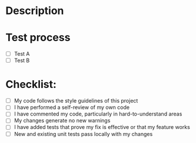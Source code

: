 # Description
<!--
Please include a summary of the change and which issue is fixed. Please also include relevant motivation and context. List any dependencies that are required for this change.
-->

# Test process

<!--
Please describe the tests that you ran to verify your changes. Provide instructions so we can reproduce. Please also list any relevant details for your test configuration.
-->

- [ ] Test A
- [ ] Test B

# Checklist:

- [ ] My code follows the style guidelines of this project
- [ ] I have performed a self-review of my own code
- [ ] I have commented my code, particularly in hard-to-understand areas
- [ ] My changes generate no new warnings
- [ ] I have added tests that prove my fix is effective or that my feature works
- [ ] New and existing unit tests pass locally with my changes
